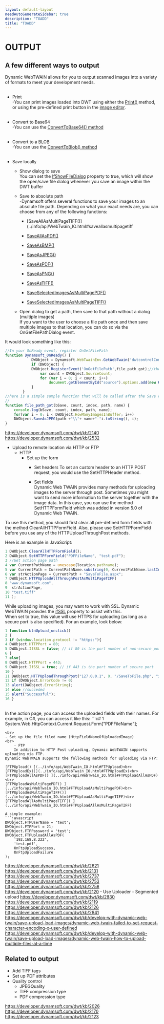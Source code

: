 ```yaml
---
layout: default-layout
needAutoGenerateSidebar: true
description: "TOADD"
title: "TOADD"
---
```


# OUTPUT

## A few different ways to output

 Dynamic WebTWAIN allows for you to output scanned images into a variety of formats to meet your development needs.<br><br>

- Print<br>
-You can print images loaded into DWT using either the [Print()](../info/api/WebTwain_IO.html#print) method, or using the pre-defined print button in the [image editor](../info/api/WebTwain_Edit.html#showimageeditor).<br><br>

- Convert to Base64<br>
-You can use the [ConvertToBase64() method ](../info/api/WebTwain_IO.html#converttobase64)<br><br>
- Convert to a BLOB<br> 
-You can use the [ConvertToBlob() method](../info/api/WebTwain_IO.html#ConvertToBlob)<br><br>
- Save locally
    - Show dialog to save<br>
        You can set the [IfShowFileDialog](../info/api/WebTwain_IO.html#ifshowfiledialog) property to true, which will show the open/save file dialog whenever you save an image within the DWT buffer<br>
    
    - Save to absolute path<br>
        -Dynamsoft offers several functions to save your images to an absolute file path. Depending on what your exact needs are, you can choose from any of the following functions:<br>
        - [SaveAllAsMultiPageTIFF()](../info/api/WebTwain_IO.html#saveallasmultipagetiff<br>
      
        - [SaveAllAsPDF()](../info/api/WebTwain_IO.html#saveallaspdf)<br>
        
        - [SaveAsBMP()](../info/api/WebTwain_IO.html#SaveAsBMP)<br>
        
        - [SaveAsJPEG()](../info/api/WebTwain_IO.html#SaveAsJPEG)<br>
         
        - [SaveAsPDF()](../info/api/WebTwain_IO.html#SaveAsPDF)<br>
        
        - [SaveAsPNG()](../info/api/WebTwain_IO.html#SaveAsPNG)	<br>
       
        - [SaveAsTIFF()](../info/api/WebTwain_IO.html#SaveAsTIFF)<br>
         
        - [SaveSelectedImagesAsMultiPagePDF()](../info/api/WebTwain_IO.html#SaveSelectedImagesAsMultiPagePDF)<br>
        
        - [SaveSelectedImagesAsMultiPageTIFF()](../info/api/WebTwain_IO.html#Saveselectedimagesasmultipagetiff)<br>
         
    - Open dialog to get a path, then save to that path without a dialog (multiple images) <br>
If you want to the user to choose a file path once and then save multiple images to that location, you can do so via the
OnGetFilePathDialog event.

It would look something like this:<br>
```javascript
//In your OnReady event, register OnGetFilePath
function Dynamsoft_OnReady() {
            DWObject = Dynamsoft.WebTwainEnv.GetWebTwain('dwtcontrolContainer'); // Get the Dynamic Web TWAIN object that is embeded in the div with id 'dwtcontrolContainer'
            if (DWObject) {
			DWObject.RegisterEvent('OnGetFilePath',file_path_got);//the second parameter is a function that takes 5 arguments
                var count = DWObject.SourceCount;
                for (var i = 0; i < count; i++)
                    document.getElementById("source").options.add(new Option(DWObject.GetSourceNameItems(i), i));
            }
        }
//here is a simple sample function that will be called after the Save or Open file dialogs pop up and are closed.
//        
function file_path_got(bSave, count, index, path, name) {
    console.log(bSave, count, index, path, name);
    for(var i = 0; i < DWObject.HowManyImagesInBuffer; i++)
    DWObject.SaveAsJPEG(path +"\\"+ name+"-"i.toString(), i);
}

 ```   

https://developer.dynamsoft.com/dwt/kb/2140
https://developer.dynamsoft.com/dwt/kb/2532
- Upload to remote location via HTTP or FTP
    - HTTP
        - Set up the form
            - Set headers
To set an custom header to an HTTP POST request, you would use the SetHTTPHeader method.<br>

            - Set fields<br>
Dynamic Web TWAIN provides many methods for uploading images to the server through post. Sometimes you might want to send more information to the server together with the image data. In this case, you can use the method SetHTTPFormField which was added in version 5.0 of Dynamic Web TWAIN.<br>

To use this method, you should first clear all pre-defined form fields with the method ClearAllHTTPFormField. Also, please use SetHTTPFormField before you use any of the HTTPUploadThroughPost methods.<br>

Here is an example in JavaScript:<br>
```javascript
1 DWObject.ClearAllHTTPFormField();
2 DWObject.SetHTTPFormField("PDFFileName", "test.pdf");
3 //Get action page path
4 var CurrentPathName = unescape(location.pathname); 
5 var CurrentPath = CurrentPathName.substring(0, CurrentPathName.lastIndexOf("/") + 1);
6 var strActionPage = CurrentPath + "SaveToFile.aspx";
7 DWObject.HTTPUploadAllThroughPostAsMultiPageTIFF(
8 "www.dynamsoft.com",
9  strActionPage,
10 "test.tiff"
11 );
```

While uploading images, you may want to work with SSL. Dynamic WebTWAIN proivdes the [ifSSL](../info/api/WebTwain_IO.html#ifssl)
 property to assist with this.<br>
When set to true, this value will use HTTPS for uploading (as long as a secure port is also specified). For an example, look below:<br>
```javascript
1 function btnUpload_onclick()
2 {
3 if (window.location.protocol != "https:"){
4 DWObject.HTTPPort = 80;
5 DWObject.IfSSL = false; // if 80 is the port number of non-secure port
6 }
7 else{
8 DWObject.HTTPPort = 443;
9 DWObject.IfSSL = true; // if 443 is the port number of secure port
10 }
11 DWObject.HTTPUploadThroughPost("127.0.0.1", 0, "/SaveToFile.php", "imageData.jpg");
12 if (DWObject.ErrorCode != 0)
13 alert(DWObject.ErrorString);
14 else //succeded
15 alert("Successful");
16 }
```
   <br>
In the action page, you can access the uploaded fields with their names. For example, in C#, you can access it like this:
```c#
1 System.Web.HttpContext.Current.Request.Form["PDFFileName"];
        
```
<br>
- Set up the file filed name (HttpFieldNameOfUploadedImage)
<br>
    - FTP
    In addition to HTTP Post uploading, Dynamic WebTWAIN supports uploading via FTP.
Dynamic WebTWAIN supports the following methods for uploading via FTP:

[FTPUpload() ](../info/api/WebTwain_IO.html#FTPUpload)<br>
[FTPUploadEx()](../info/api/WebTwain_IO.html#FTPUploadEx)<br>
[FTPUploadAllAsPDF() ](../info/api/WebTwain_IO.html#FTPUploadAllAsPDF)<br>
[FTPUploadAsMultiPagePDF() ](../info/api/WebTwain_IO.html#FTPUploadAsMultiPagePDF)<br>
[FTPUploadAsMultiPageTIFF()](../info/api/WebTwain_IO.html#FTPUploadAsMultiPageTIFF)<br>
[FTPUploadAllAsMultiPageTIFF() ](../info/api/WebTwain_IO.html#FTPUploadAllAsMultiPageTIFF)

A simple example:
```javascript
DWObject.FTPUserName = 'test';
DWObject.FTPPort = 21;
DWObject.FTPPassword = 'test';
DWObject.FTPUploadAllAsPDF(
    '192.168.8.222',
    'test.pdf',
    OnFtpUploadSuccess,
    OnFtpUploadFailure
);
```

https://developer.dynamsoft.com/dwt/kb/2621
https://developer.dynamsoft.com/dwt/kb/2131
https://developer.dynamsoft.com/dwt/kb/2737
https://developer.dynamsoft.com/dwt/kb/2753
https://developer.dynamsoft.com/dwt/kb/2758
https://developer.dynamsoft.com/dwt/kb/2120
    - Use Uploader
    - Segmented upload
https://developer.dynamsoft.com/dwt/kb/2830
https://developer.dynamsoft.com/dwt/kb/2119
https://developer.dynamsoft.com/dwt/kb/2126
https://developer.dynamsoft.com/dwt/kb/2841
https://developer.dynamsoft.com/dwt/kb/develop-with-dynamic-web-twain/save-upload-load-images/dynamic-web-twain-failed-to-set-request-character-encoding-x-user-defined
https://developer.dynamsoft.com/dwt/kb/develop-with-dynamic-web-twain/save-upload-load-images/dynamic-web-twain-how-to-upload-multiple-files-at-a-time

## Related to output

- Add TIFF tags
- Set up PDF attributes
- Quality control
    - JPEGQuality
    - TIFF compression type
    - PDF compression type


https://developer.dynamsoft.com/dwt/kb/2026
https://developer.dynamsoft.com/dwt/kb/2170
https://developer.dynamsoft.com/dwt/kb/2123